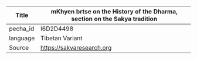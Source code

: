|Title | mKhyen brtse on the History of the Dharma, section on the Sakya tradition 
| --- | --- 
|pecha_id | I6D2D4498
|language | Tibetan Variant
|Source | https://sakyaresearch.org